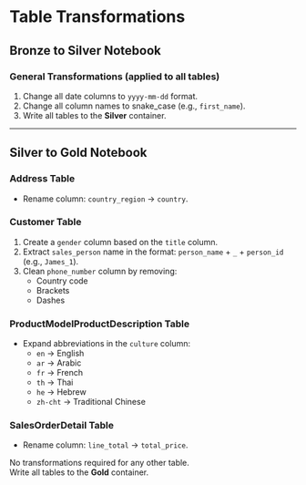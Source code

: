 # Table Transformations

## Bronze to Silver Notebook

### General Transformations (applied to all tables)
1. Change all date columns to `yyyy-mm-dd` format.
2. Change all column names to snake_case (e.g., `first_name`).
3. Write all tables to the **Silver** container.

---

## Silver to Gold Notebook

### Address Table
- Rename column: `country_region` → `country`.

### Customer Table
1. Create a `gender` column based on the `title` column.
2. Extract `sales_person` name in the format: `person_name` + `_` + `person_id` (e.g., `James_1`).
3. Clean `phone_number` column by removing:
   - Country code
   - Brackets
   - Dashes

### ProductModelProductDescription Table
- Expand abbreviations in the `culture` column:
  - `en` → English  
  - `ar` → Arabic  
  - `fr` → French  
  - `th` → Thai  
  - `he` → Hebrew  
  - `zh-cht` → Traditional Chinese  

### SalesOrderDetail Table
- Rename column: `line_total` → `total_price`.

No transformations required for any other table.  
Write all tables to the **Gold** container.
